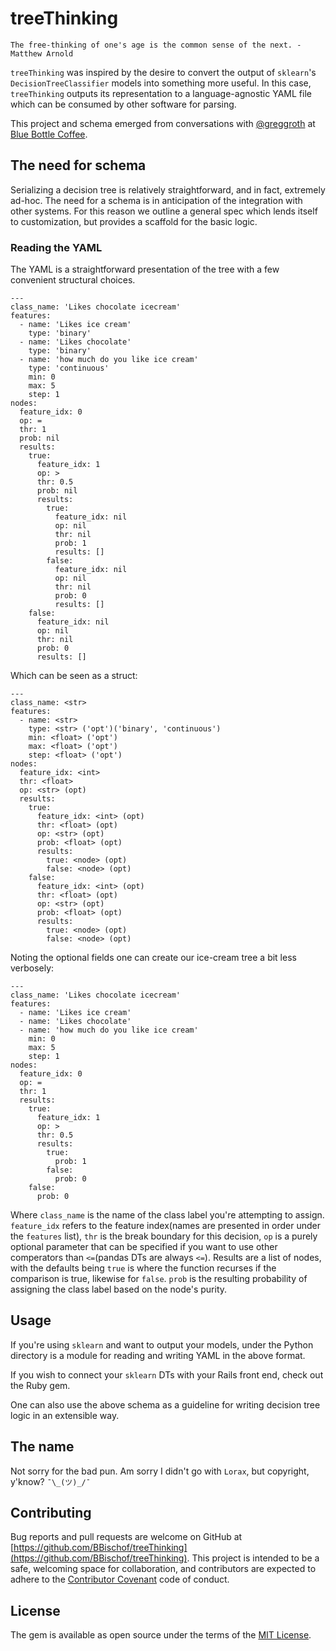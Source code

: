 # treeThinking

```
The free-thinking of one's age is the common sense of the next. -Matthew Arnold
```

`treeThinking` was inspired by the desire to convert the output of `sklearn`'s `DecisionTreeClassifier` models into something more useful. In this case, `treeThinking` outputs its representation to a language-agnostic YAML file which can be consumed by other software for parsing.

This project and schema emerged from conversations with [@greggroth](https://github.com/greggroth) at [Blue Bottle Coffee](https://github.com/bluebottlecoffee).

## The need for schema

Serializing a decision tree is relatively straightforward, and in fact, extremely ad-hoc. The need for a schema is in anticipation of the integration with other systems. For this reason we outline a general spec which lends itself to customization, but provides a scaffold for the basic logic.

### Reading the YAML

The YAML is a straightforward presentation of the tree with a few convenient structural choices.

```
---
class_name: 'Likes chocolate icecream'
features:
  - name: 'Likes ice cream'
    type: 'binary'
  - name: 'Likes chocolate'
    type: 'binary'
  - name: 'how much do you like ice cream'
    type: 'continuous'
    min: 0
    max: 5
    step: 1
nodes:
  feature_idx: 0
  op: =
  thr: 1
  prob: nil
  results:
    true:
      feature_idx: 1
      op: >
      thr: 0.5
      prob: nil
      results:
        true:
          feature_idx: nil
          op: nil
          thr: nil
          prob: 1
          results: []
        false:
          feature_idx: nil
          op: nil
          thr: nil
          prob: 0
          results: []
    false:
      feature_idx: nil
      op: nil
      thr: nil
      prob: 0
      results: []
```

Which can be seen as a struct:
```
---
class_name: <str>
features:
  - name: <str>
    type: <str> ('opt')('binary', 'continuous')
    min: <float> ('opt')
    max: <float> ('opt')
    step: <float> ('opt')
nodes:
  feature_idx: <int>
  thr: <float>
  op: <str> (opt)
  results:
    true:
      feature_idx: <int> (opt)
      thr: <float> (opt)
      op: <str> (opt)
      prob: <float> (opt)
      results:
        true: <node> (opt)
        false: <node> (opt)
    false:
      feature_idx: <int> (opt)
      thr: <float> (opt)
      op: <str> (opt)
      prob: <float> (opt)
      results:
        true: <node> (opt)
        false: <node> (opt)
```

Noting the optional fields one can create our ice-cream tree a bit less verbosely:
```
---
class_name: 'Likes chocolate icecream'
features:
  - name: 'Likes ice cream'
  - name: 'Likes chocolate'
  - name: 'how much do you like ice cream'
    min: 0
    max: 5
    step: 1
nodes:
  feature_idx: 0
  op: =
  thr: 1
  results:
    true:
      feature_idx: 1
      op: >
      thr: 0.5
      results:
        true:
          prob: 1
        false:
          prob: 0
    false:
      prob: 0
```

Where `class_name` is the name of the class label you're attempting to assign. `feature_idx` refers to the feature index(names are presented in order under the `features` list), `thr` is the break boundary for this decision, `op` is a purely optional parameter that can be specified if you want to use other comperators than `<=`(pandas DTs are always `<=`). Results are a list of nodes, with the defaults being `true` is where the function recurses if the comparison is true, likewise for `false`. `prob` is the resulting probability of assigning the class label based on the node's purity.

## Usage

If you're using `sklearn` and want to output your models, under the Python directory is a module for reading and writing YAML in the above format.

If you wish to connect your `sklearn` DTs with your Rails front end, check out the Ruby gem.

One can also use the above schema as a guideline for writing decision tree logic in an extensible way.

## The name

Not sorry for the bad pun. Am sorry I didn't go with `Lorax`, but copyright, y'know? `¯\_(ツ)_/¯`

## Contributing

Bug reports and pull requests are welcome on GitHub at [https://github.com/BBischof/treeThinking](https://github.com/BBischof/treeThinking). This project is intended to be a safe, welcoming space for collaboration, and contributors are expected to adhere to the [Contributor Covenant](http://contributor-covenant.org/) code of conduct.

## License

The gem is available as open source under the terms of the [MIT License](http://opensource.org/licenses/MIT).
